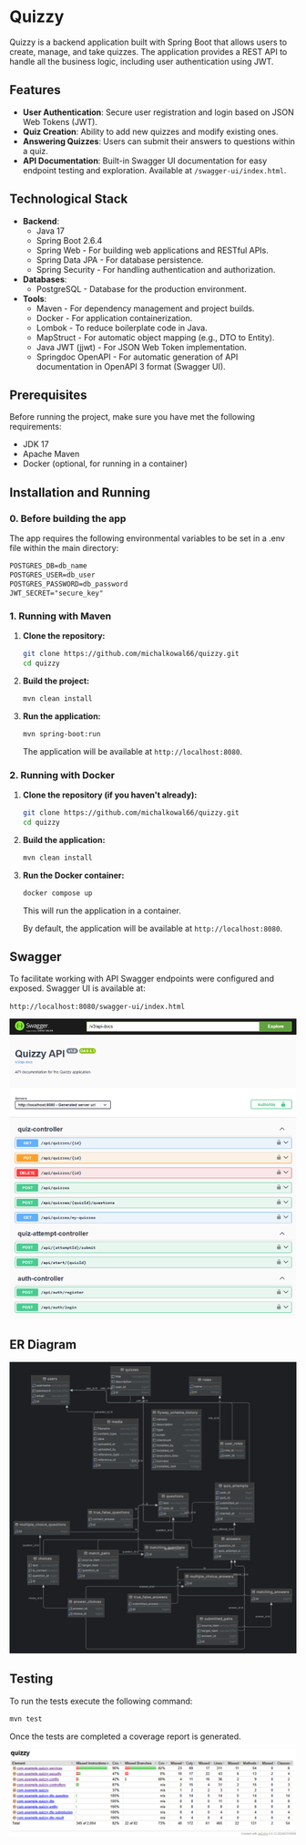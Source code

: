 # Quizzy

Quizzy is a backend application built with Spring Boot that allows users to create, manage, and take quizzes. 
The application provides a REST API to handle all the business logic, including user authentication using JWT.

## Features

  * **User Authentication**: Secure user registration and login based on JSON Web Tokens (JWT).
  * **Quiz Creation**: Ability to add new quizzes and modify existing ones.
  * **Answering Quizzes**: Users can submit their answers to questions within a quiz.
  * **API Documentation**: Built-in Swagger UI documentation for easy endpoint testing and exploration. Available at `/swagger-ui/index.html`.

## Technological Stack

  * **Backend**:
      * Java 17
      * Spring Boot 2.6.4
      * Spring Web - For building web applications and RESTful APIs.
      * Spring Data JPA - For database persistence.
      * Spring Security - For handling authentication and authorization.
  * **Databases**:
      * PostgreSQL - Database for the production environment.
  * **Tools**:
      * Maven - For dependency management and project builds.
      * Docker - For application containerization.
      * Lombok - To reduce boilerplate code in Java.
      * MapStruct - For automatic object mapping (e.g., DTO to Entity).
      * Java JWT (jjwt) - For JSON Web Token implementation.
      * Springdoc OpenAPI - For automatic generation of API documentation in OpenAPI 3 format (Swagger UI).

## Prerequisites

Before running the project, make sure you have met the following requirements:

  * JDK 17
  * Apache Maven
  * Docker (optional, for running in a container)

## Installation and Running

### 0\. Before building the app

The app requires the following environmental variables to be set in a .env file within the main directory:

```env
POSTGRES_DB=db_name
POSTGRES_USER=db_user
POSTGRES_PASSWORD=db_password
JWT_SECRET="secure_key"
```

### 1\. Running with Maven

1.  **Clone the repository:**

    ```sh
    git clone https://github.com/michalkowal66/quizzy.git
    cd quizzy
    ```

2.  **Build the project:**

    ```sh
    mvn clean install
    ```

3.  **Run the application:**

    ```sh
    mvn spring-boot:run
    ```

    The application will be available at `http://localhost:8080`.

### 2\. Running with Docker

1.  **Clone the repository (if you haven't already):**

    ```sh
    git clone https://github.com/michalkowal66/quizzy.git
    cd quizzy
    ```

2.  **Build the application:**

    ```sh
    mvn clean install
    ```

3.  **Run the Docker container:**

    ```sh
    docker compose up
    ```

    This will run the application in a container.
    
    By default, the application will be available at `http://localhost:8080`.


## Swagger

To facilitate working with API Swagger endpoints were configured and exposed.
Swagger UI is available at:

`http://localhost:8080/swagger-ui/index.html`

![swagger.png](img/swagger.png)

## ER Diagram

![erd.png](img/erd.png)

## Testing

To run the tests execute the following command:

```bash
mvn test
```

Once the tests are completed a coverage report is generated.

![coverage.png](img/coverage.png)
